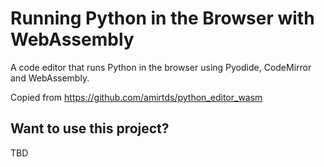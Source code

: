 # Running Python in the Browser with WebAssembly

A code editor that runs Python in the browser using Pyodide, CodeMirror and WebAssembly.

Copied from https://github.com/amirtds/python_editor_wasm

## Want to use this project?

TBD